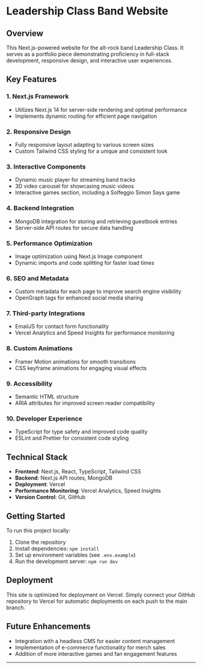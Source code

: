 # Leadership Class Band Website

## Overview

This Next.js-powered website for the alt-rock band Leadership Class. It serves as a portfolio piece demonstrating proficiency in full-stack development, responsive design, and interactive user experiences.

## Key Features

### 1. Next.js Framework

- Utilizes Next.js 14 for server-side rendering and optimal performance
- Implements dynamic routing for efficient page navigation

### 2. Responsive Design

- Fully responsive layout adapting to various screen sizes
- Custom Tailwind CSS styling for a unique and consistent look

### 3. Interactive Components

- Dynamic music player for streaming band tracks
- 3D video carousel for showcasing music videos
- Interactive games section, including a Solfeggio Simon Says game

### 4. Backend Integration

- MongoDB integration for storing and retrieving guestbook entries
- Server-side API routes for secure data handling

### 5. Performance Optimization

- Image optimization using Next.js Image component
- Dynamic imports and code splitting for faster load times

### 6. SEO and Metadata

- Custom metadata for each page to improve search engine visibility
- OpenGraph tags for enhanced social media sharing

### 7. Third-party Integrations

- EmailJS for contact form functionality
- Vercel Analytics and Speed Insights for performance monitoring

### 8. Custom Animations

- Framer Motion animations for smooth transitions
- CSS keyframe animations for engaging visual effects

### 9. Accessibility

- Semantic HTML structure
- ARIA attributes for improved screen reader compatibility

### 10. Developer Experience

- TypeScript for type safety and improved code quality
- ESLint and Prettier for consistent code styling

## Technical Stack

- **Frontend**: Next.js, React, TypeScript, Tailwind CSS
- **Backend**: Next.js API routes, MongoDB
- **Deployment**: Vercel
- **Performance Monitoring**: Vercel Analytics, Speed Insights
- **Version Control**: Git, GitHub

## Getting Started

To run this project locally:

1. Clone the repository
2. Install dependencies: `npm install`
3. Set up environment variables (see `.env.example`)
4. Run the development server: `npm run dev`

## Deployment

This site is optimized for deployment on Vercel. Simply connect your GitHub repository to Vercel for automatic deployments on each push to the main branch.

## Future Enhancements

- Integration with a headless CMS for easier content management
- Implementation of e-commerce functionality for merch sales
- Addition of more interactive games and fan engagement features

---
